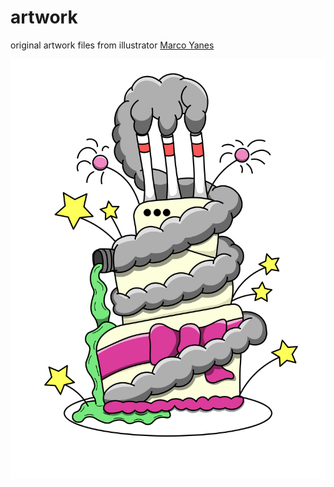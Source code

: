 # artwork

original artwork files from illustrator [Marco Yanes](https://www.fiverr.com/myanes)


![illustration of cake with smokestacks](https://github.com/co2birthdate/artwork/raw/main/CO2-Birthdate-PNG.png)
